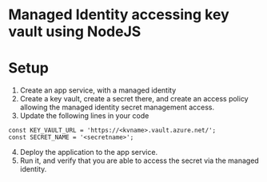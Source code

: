 # Managed Identity accessing key vault using NodeJS

# Setup

1. Create an app service, with a managed identity
2. Create a key vault, create a secret there, and create an access policy allowing the managed identity secret management access.
3. Update the following lines in your code
```
const KEY_VAULT_URL = 'https://<kvname>.vault.azure.net/';
const SECRET_NAME = '<secretname>';
```
4. Deploy the application to the app service.
5. Run it, and verify that you are able to access the secret via the managed identity.